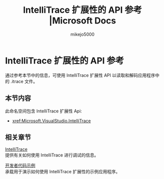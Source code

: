 ﻿---
title: IntelliTrace 扩展性的 API 参考 |Microsoft Docs
ms.date: 11/07/2018
ms.topic: conceptual
helpviewer_keywords:
- IntelliTrace, API reference
ms.assetid: 46e6c648-293b-45c2-a29e-cca9c36cd865
author: mikejo5000
ms.author: mikejo
manager: douge
ms.workload:
- multiple
ms.openlocfilehash: f39bca422cf5dbc6e14c6ca9e876c8e160023994
ms.sourcegitcommit: 37fb7075b0a65d2add3b137a5230767aa3266c74
ms.translationtype: MTE95
ms.contentlocale: zh-CN
ms.lasthandoff: 01/02/2019
ms.locfileid: "53828480"
---
# <a name="api-reference-for-intellitrace-extensibility"></a>IntelliTrace 扩展性的 API 参考

通过参考本节中的信息，可使用 IntelliTrace 扩展性 API 以读取和解码应用程序中的 .itrace 文件。  
  
## <a name="in-this-section"></a>本节内容

此命名空间包含 IntelliTrace 扩展性 Api:
  
- <xref:Microsoft.VisualStudio.IntelliTrace>  
  
## <a name="related-sections"></a>相关章节

[IntelliTrace](../debugger/intellitrace.md)  
提供有关如何使用 IntelliTrace 进行调试的信息。  
  
[开发者代码示例](https://code.msdn.microsoft.com/)  
承载用于演示如何使用 IntelliTrace 扩展性的示例应用程序。
